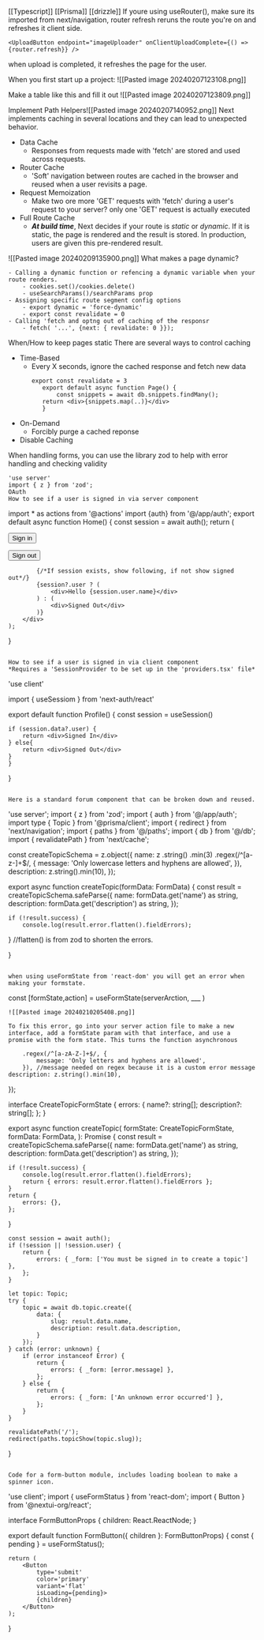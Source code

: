 [[Typescript]] [[Prisma]] [[drizzle]]
If youre using useRouter(), make sure its imported from next/navigation, router refresh reruns the route you're on and refreshes it client side.
```
<UploadButton endpoint="imageUploader" onClientUploadComplete={() => {router.refresh}} />
```
when upload is completed, it refreshes the page for the user.

When you first start up a project:
![[Pasted image 20240207123108.png]]

Make a table like this and fill it out
![[Pasted image 20240207123809.png]]

Implement Path Helpers![[Pasted image 20240207140952.png]]
Next implements caching in several locations and they can lead to unexpected behavior.

- Data Cache
	- Responses from requests made with 'fetch' are stored and used across requests.
- Router Cache
	- 'Soft' navigation between routes are cached in the browser and reused when a user revisits a page.
- Request Memoization
	- Make two ore more 'GET' requests with 'fetch' during a user's request to your server? only one 'GET' request is actually executed 
- Full Route Cache
	- **_At build time_**, Next decides if your route is _static_ or _dynamic_. If it is static, the page is rendered and the result is stored. In production, users are given this pre-rendered result. 


![[Pasted image 20240209135900.png]]
What makes a page dynamic?
```
- Calling a dynamic function or refencing a dynamic variable when your route renders.
	- cookies.set()/cookies.delete()
	- useSearchParams()/searchParams prop
- Assigning specific route segment config options
	- export dynamic = 'force-dynamic'
	- export const revalidate = 0
- Calling 'fetch and optng out of caching of the responsr
	- fetch( '...', {next: { revalidate: 0 }});
```

When/How to keep pages static
There are several ways to control caching

- Time-Based
	- Every X seconds, ignore the cached response and fetch new data
		 ```
		 export const revalidate = 3
		    export default async function Page() {
			    const snippets = await db.snippets.findMany();
			return <div>{snippets.map(..)}</div>
		    }
		 ```
- On-Demand
	- Forcibly purge a cached reponse
- Disable Caching

When handling forms, you can use the library zod to help with error handling and checking validity
```
'use server'
import { z } from 'zod';
OAuth
How to see if a user is signed in via server component
```
import * as actions from '@actions'
import {auth} from '@/app/auth';
export default async function Home() {
	const session = await auth();
	return (
		<div>
			<form action={actions.signIn}>
				<Button type='submit'>Sign in</Button>
			</form>
			<form action={actions.signOut}>
				<Button type='submit'>Sign out</Button>
			</form>

			{/*If session exists, show following, if not show signed out*/}
			{session?.user ? (
				<div>Hello {session.user.name}</div>
			) : (
				<div>Signed Out</div>
			)}
		</div>
	);
}
```

How to see if a user is signed in via client component
*Requires a 'SessionProvider to be set up in the 'providers.tsx' file*

```
'use client'

import  { useSessiom } from 'next-auth/react'

export default function Profile() {
	const session = useSession()

	if (session.data?.user) {
		return <div>Signed In</div>
	} else{
		return <div>Signed Out</div>
	}
	}
}
```

Here is a standard forum component that can be broken down and reused.
```
'use server';
import { z } from 'zod';
import { auth } from '@/app/auth';
import type { Topic } from '@prisma/client';
import { redirect } from 'next/navigation';
import { paths } from '@/paths';
import { db } from '@/db';
import { revalidatePath } from 'next/cache';

const createTopicSchema = z.object({
	name: z
		.string()
		.min(3)
		.regex(/^[a-z-]+$/, {
			message: 'Only lowercase letters and hyphens are allowed',
		}),
	description: z.string().min(10),
});

export async function createTopic(formData: FormData) {
	const result = createTopicSchema.safeParse({
		name: formData.get('name') as string,
		description: formData.get('description') as string,
   });

	if (!result.success) {
		console.log(result.error.flatten().fieldErrors);
   } //flatten() is from zod to shorten the errors.
   
}

```

when using useFormState from 'react-dom' you will get an error when making your formstate.
```
const [formState,action] = useFormState(serverArction, ___ )
```
![[Pasted image 20240210205408.png]]

To fix this error, go into your server action file to make a new interface, add a formState param with that interface, and use a promise with the form state. This turns the function asynchronous 
```

		.regex(/^[a-zA-Z-]+$/, {
			message: 'Only letters and hyphens are allowed',
		}), //message needed on regex because it is a custom error message
	description: z.string().min(10),
});

interface CreateTopicFormState {
	errors: {
		name?: string[];
		description?: string[];
	};
}

export async function createTopic(
	formState: CreateTopicFormState,
	formData: FormData,
): Promise<CreateTopicFormState> {
	const result = createTopicSchema.safeParse({
		name: formData.get('name') as string,
		description: formData.get('description') as string,
	});

	if (!result.success) {
		console.log(result.error.flatten().fieldErrors);
		return { errors: result.error.flatten().fieldErrors };
	}
	return {
		errors: {},
	};
}

	const session = await auth();
	if (!session || !session.user) {
		return {
			errors: { _form: ['You must be signed in to create a topic'] },
		};
	}

	let topic: Topic;
	try {
		topic = await db.topic.create({
			data: {
				slug: result.data.name,
				description: result.data.description,
			}
		});
	} catch (error: unknown) {
		if (error instanceof Error) {
			return {
				errors: { _form: [error.message] },
			};
		} else {
			return {
				errors: { _form: ['An unknown error occurred'] },
			};
		}
	}

	revalidatePath('/');
	redirect(paths.topicShow(topic.slug));
}

```

Code for a form-button module, includes loading boolean to make a spinner icon.
```
'use client';
import { useFormStatus } from 'react-dom';
import { Button } from '@nextui-org/react';

interface FormButtonProps {
	children: React.ReactNode;
}

export default function FormButton({ children }: FormButtonProps) {
	const { pending } = useFormStatus();

	return (
		<Button
			type='submit'
			color='primary'
			variant='flat'
			isLoading={pending}>
			{children}
		</Button>
	);
}

```